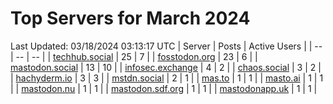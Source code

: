 # Top Servers for March 2024
Last Updated: 03/18/2024 03:13:17 UTC
| Server | Posts | Active Users |
| -- | -- | -- |
| [techhub.social](https://techhub.social/tags/PowerShell) | 25 | 7 |
| [fosstodon.org](https://fosstodon.org/tags/PowerShell) | 23 | 6 |
| [mastodon.social](https://mastodon.social/tags/PowerShell) | 13 | 10 |
| [infosec.exchange](https://infosec.exchange/tags/PowerShell) | 4 | 2 |
| [chaos.social](https://chaos.social/tags/PowerShell) | 3 | 2 |
| [hachyderm.io](https://hachyderm.io/tags/PowerShell) | 3 | 3 |
| [mstdn.social](https://mstdn.social/tags/PowerShell) | 2 | 1 |
| [mas.to](https://mas.to/tags/PowerShell) | 1 | 1 |
| [masto.ai](https://masto.ai/tags/PowerShell) | 1 | 1 |
| [mastodon.nu](https://mastodon.nu/tags/PowerShell) | 1 | 1 |
| [mastodon.sdf.org](https://mastodon.sdf.org/tags/PowerShell) | 1 | 1 |
| [mastodonapp.uk](https://mastodonapp.uk/tags/PowerShell) | 1 | 1 |
